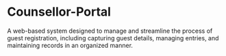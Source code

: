 # Counsellor-Portal
A web-based system designed to manage and streamline the process of guest registration, including capturing guest  details, managing entries, and maintaining records in an organized manner.

